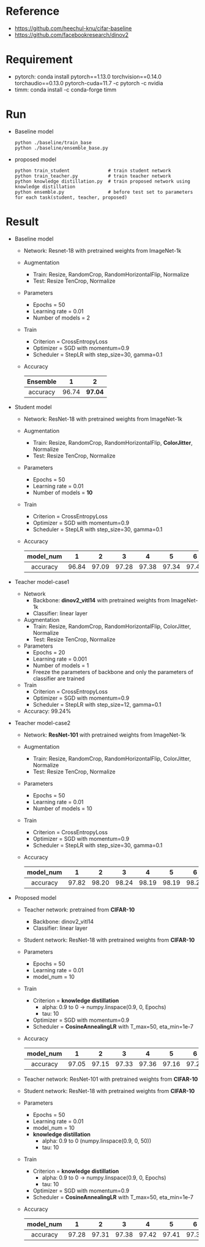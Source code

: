 # Reference
 - https://github.com/heechul-knu/cifar-baseline
 - https://github.com/facebookresearch/dinov2

# Requirement
 - pytorch: conda install pytorch==1.13.0 torchvision==0.14.0 torchaudio==0.13.0 pytorch-cuda=11.7 -c pytorch -c nvidia
 - timm: conda install -c conda-forge timm
 
# Run
- Baseline model
  ```
  python ./baseline/train_base
  python ./baseline/ensemble_base.py
  ```
- proposed model

  ```
  python train_student              # train student network
  python train_teacher.py           # train teacher network
  python knowledge distillation.py  # train proposed network using knowledge distillation
  python ensemble.py                # before test set to parameters for each task(student, teacher, proposed)
  ```


# Result
- Baseline model
  - Network: Resnet-18 with pretrained weights from ImageNet-1k
  - Augmentation
    - Train: Resize, RandomCrop, RandomHorizontalFlip, Normalize
    - Test: Resize TenCrop, Normalize
  - Parameters
    - Epochs = 50
    - Learning rate = 0.01
    - Number of models = 2
  - Train
    - Criterion = CrossEntropyLoss
    - Optimizer = SGD with momentum=0.9
    - Scheduler = StepLR with step_size=30, gamma=0.1
  - Accuracy
 
    | Ensemble |   1   |     2     |
    |:--------:|:-----:|:---------:|
    | accuracy | 96.74 | **97.04** |
  
- Student model
  - Network: ResNet-18 with pretrained weights from ImageNet-1k
  - Augmentation
    - Train: Resize, RandomCrop, RandomHorizontalFlip, **ColorJitter**, Normalize
    - Test: Resize TenCrop, Normalize
  - Parameters
    - Epochs = 50
    - Learning rate = 0.01
    - Number of models = **10**
  - Train
    - Criterion = CrossEntropyLoss
    - Optimizer = SGD with momentum=0.9
    - Scheduler = StepLR with step_size=30, gamma=0.1
  - Accuracy
  
    | model_num |   1   |  2    |  3    |  4    |  5    |  6    |  7    |  8    |  9    |    10     |
    |:---------:|:-----:|:-----:|:-----:|:-----:|:-----:|:-----:|:-----:|:-----:|:-----:|:---------:|
    | accuracy  | 96.84 | 97.09 | 97.28 | 97.38 | 97.34 | 97.41 | 97.42 | 97.45 | 97.50 | **97.50** |

- Teacher model-case1
  - Network
    - Backbone: **dinov2_vitl14** with pretrained weights from ImageNet-1k
    - Classifier: linear layer
  - Augmentation
    - Train: Resize, RandomCrop, RandomHorizontalFlip, ColorJitter, Normalize
    - Test: Resize TenCrop, Normalize
  - Parameters
    - Epochs = 20
    - Learning rate = 0.001
    - Number of models = 1
    - Freeze the parameters of backbone and only the parameters of classifier are trained
  - Train
    - Criterion = CrossEntropyLoss
    - Optimizer = SGD with momentum=0.9
    - Scheduler = StepLR with step_size=12, gamma=0.1
  - Accuracy: 99.24%
  

- Teacher model-case2
  - Network: **ResNet-101** with pretrained weights from ImageNet-1k
  - Augmentation
    - Train: Resize, RandomCrop, RandomHorizontalFlip, ColorJitter, Normalize
    - Test: Resize TenCrop, Normalize
  - Parameters
    - Epochs = 50
    - Learning rate = 0.01
    - Number of models = 10
  - Train
    - Criterion = CrossEntropyLoss
    - Optimizer = SGD with momentum=0.9
    - Scheduler = StepLR with step_size=30, gamma=0.1
  - Accuracy
  
    | model_num |   1   |   2   |   3   |   4   |   5   |   6   |   7   |     8     |   9   |  10   |
    |:---------:|:-----:|:-----:|:-----:|:-----:|:-----:|:-----:|:-----:|:---------:|:-----:|:-----:|
    | accuracy  | 97.82 | 98.20 | 98.24 | 98.19 | 98.19 | 98.22 | 98.24 | **98.33** | 98.30 | 98.25 |

- Proposed model  
  - Teacher network: pretrained from **CIFAR-10**
    - Backbone: dinov2_vitl14
    - Classifier: linear layer
  - Student network: ResNet-18 with pretrained weights from **CIFAR-10**
  - Parameters
    - Epochs = 50
    - Learning rate = 0.01
    - model_num = 10
  - Train
    - Criterion = **knowledge distillation**
      - alpha: 0.9 to 0 -> numpy.linspace(0.9, 0, Epochs)
      - tau: 10
    - Optimizer = SGD with momentum=0.9
    - Scheduler = **CosineAnnealingLR** with T_max=50, eta_min=1e-7
  - Accuracy
   
    | model_num |   1   |   2   |   3   |   4   |   5   |   6   |   7   |   8   |   9   |  10   |
    |:---------:|:-----:|:-----:|:-----:|:-----:|:-----:|:-----:|:-----:|:-----:|:-----:|:-----:|
    | accuracy  | 97.05 | 97.15 | 97.33 | 97.36 | 97.16 | 97.24 | 97.24 | 97.29 | 97.37 | 97.36 |
  
  - Teacher network: ResNet-101 with pretrained weights from **CIFAR-10**
  - Student network: ResNet-18 with pretrained weights from **CIFAR-10**
  - Parameters
    - Epochs = 50
    - Learning rate = 0.01
    - model_num = 10
    - **knowledge distillation**
      - alpha: 0.9 to 0 (numpy.linspace(0.9, 0, 50))
      - tau: 10
  - Train
    - Criterion = **knowledge distillation**
      - alpha: 0.9 to 0 -> numpy.linspace(0.9, 0, Epochs)
      - tau: 10
    - Optimizer = SGD with momentum=0.9
    - Scheduler = **CosineAnnealingLR** with T_max=50, eta_min=1e-7
  - Accuracy
   
    | model_num |   1   |   2   |   3   |   4   |   5   |   6   |   7   |   8   |     9     |  10   |
    |:---------:|:-----:|:-----:|:-----:|:-----:|:-----:|:-----:|:-----:|:-----:|:---------:|:-----:|
    | accuracy  | 97.28 | 97.31 | 97.38 | 97.42 | 97.41 | 97.38 | 97.40 | 97.41 | **97.43** | 97.39 |
  
